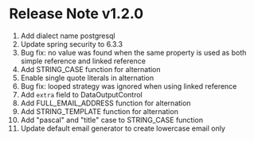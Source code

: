 # Release Note v1.2.0
1. Add dialect name postgresql
2. Update spring security to 6.3.3
3. Bug fix: no value was found when the same property is used as both simple reference and linked reference
4. Add STRING_CASE function for alternation
5. Enable single quote literals in alternation
6. Bug fix: looped strategy was ignored when using linked reference
7. Add `extra` field to DataOutputControl
8. Add FULL_EMAIL_ADDRESS function for alternation
9. Add STRING_TEMPLATE function for alternation
10. Add "pascal" and "title" case to STRING_CASE function
11. Update default email generator to create lowercase email only